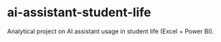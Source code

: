 # ai-assistant-student-life
Analytical project on AI assistant usage in student life (Excel + Power BI). 
